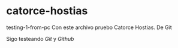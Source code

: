 # catorce-hostias
testing-1-from-pc
Con este archivo pruebo Catorce Hostias. De Git

Sigo testeando _Git_ y _Github_
